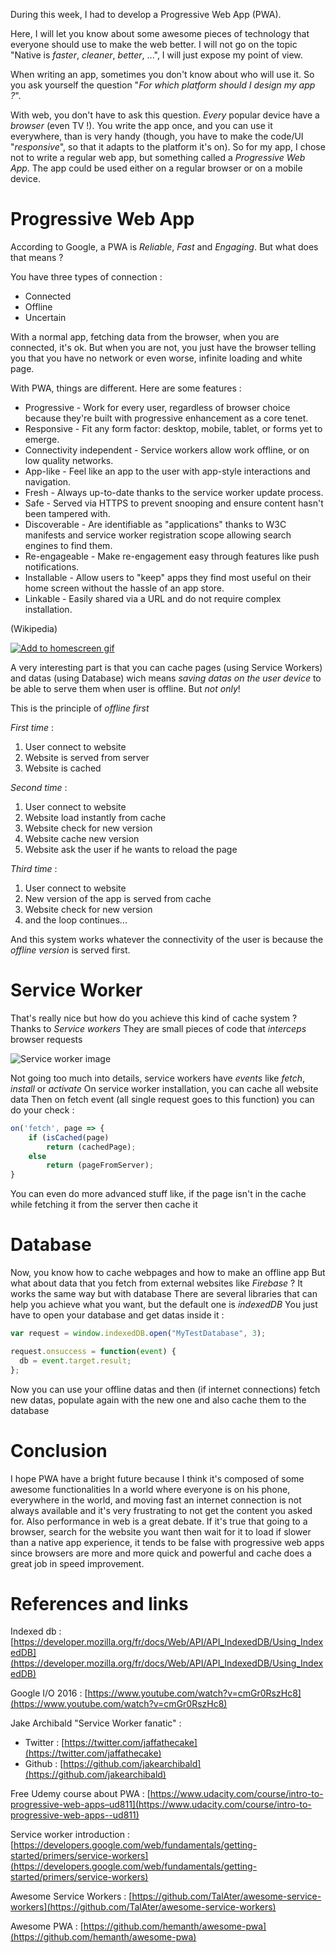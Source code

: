 During this week, I had to develop a Progressive Web App (PWA).

Here, I will let you know about some awesome pieces of technology that everyone should use to make the web better.
I will not go on the topic "Native is _faster_, _cleaner_, _better_, ...", I will just expose my point of view.

When writing an app, sometimes you don't know about who will use it. So you ask yourself the question "_For which platform should I design my app ?_".

With web, you don't have to ask this question. _Every_ popular device have a _browser_ (even TV !).
You write the app once, and you can use it everywhere, than is very handy (though, you have to make the code/UI "_responsive_", so that it adapts to the platform it's on).
So for my app, I chose not to write a regular web app, but something called a _Progressive Web App_.
The app could be used either on a regular browser or on a mobile device.

# Progressive Web App

According to Google, a PWA is _Reliable_, _Fast_ and _Engaging_.
But what does that means ?

You have three types of connection :

* Connected
* Offline
* Uncertain

With a normal app, fetching data from the browser, when you are connected, it's ok. But when you are not, you just have the browser telling you that you have no network or even worse, infinite loading and white page.

With PWA, things are different. Here are some features :

* Progressive - Work for every user, regardless of browser choice because they're built with progressive enhancement as a core tenet.
* Responsive - Fit any form factor: desktop, mobile, tablet, or forms yet to emerge.
* Connectivity independent - Service workers allow work offline, or on low quality networks.
* App-like - Feel like an app to the user with app-style interactions and navigation.
* Fresh - Always up-to-date thanks to the service worker update process.
* Safe - Served via HTTPS to prevent snooping and ensure content hasn't been tampered with.
* Discoverable - Are identifiable as "applications" thanks to W3C manifests and service worker registration scope allowing search engines to find them.
* Re-engageable - Make re-engagement easy through features like push notifications.
* Installable - Allow users to "keep" apps they find most useful on their home screen without the hassle of an app store.
* Linkable - Easily shared via a URL and do not require complex installation.

(Wikipedia)

<a href='https://www.youtube.com/watch?v=xkme8WFyoXw'><img class='ui fluid rounded image' alt='Add to homescreen gif' src='https://images.frandroid.com/wp-content/uploads/2017/02/progressive-web-app-pwa.gif'></a>

A very interesting part is that you can cache pages (using Service Workers) and datas (using Database) wich means _saving datas on the user device_ to be able to serve them when user is offline. But _not only_!

This is the principle of _offline first_

_First time_ :
1. User connect to website
2. Website is served from server 
3. Website is cached

_Second time_ : 
1. User connect to website 
2. Website load instantly from cache 
3. Website check for new version 
4. Website cache new version 
5. Website ask the user if he wants to reload the page

_Third time_ : 
1. User connect to website 
2. New version of the app is served from cache 
3. Website check for new version
4. and the loop continues...

And this system works whatever the connectivity of the user is because the _offline version_ is served first.

# Service Worker

That's really nice but how do you achieve this kind of cache system ?
Thanks to _Service workers_
They are small pieces of code that _interceps_ browser requests

![Service worker image](https://infrequently.org/14/html5devconf_oct/images/sw_model.png)

Not going too much into details, service workers have _events_ like _fetch_, _install_ or _activate_
On service worker installation, you can cache all website data
Then on fetch event (all single request goes to this function) you can do your check :

```js
on('fetch', page => {
    if (isCached(page)
        return (cachedPage);
    else
        return (pageFromServer);
}
```

You can even do more advanced stuff like, if the page isn't in the cache while fetching it from the server then cache it

# Database

Now, you know how to cache webpages and how to make an offline app
But what about data that you fetch from external websites like _Firebase_ ?
It works the same way but with database
There are several libraries that can help you achieve what you want, but the default one is _indexedDB_
You just have to open your database and get datas inside it :

```js
var request = window.indexedDB.open("MyTestDatabase", 3);

request.onsuccess = function(event) {
  db = event.target.result;
};
```

Now you can use your offline datas and then (if internet connections) fetch new datas, populate again with the new one and also cache them to the database

# Conclusion

I hope PWA have a bright future because I think it's composed of some awesome functionalities
In a world where everyone is on his phone, everywhere in the world, and moving fast an internet connection is not always available and it's very frustrating to not get the content you asked for.
Also performance in web is a great debate. If it's true that going to a browser, search for the website you want then wait for it to load if slower than a native app experience, it tends to be false with progressive web apps since browsers are more and more quick and powerful and cache does a great job in speed improvement.

# References and links

Indexed db : [https://developer.mozilla.org/fr/docs/Web/API/API_IndexedDB/Using_IndexedDB](https://developer.mozilla.org/fr/docs/Web/API/API_IndexedDB/Using_IndexedDB)

Google I/O 2016 : [https://www.youtube.com/watch?v=cmGr0RszHc8](https://www.youtube.com/watch?v=cmGr0RszHc8)

Jake Archibald "Service Worker fanatic" :

* Twitter : [https://twitter.com/jaffathecake](https://twitter.com/jaffathecake)
* Github : [https://github.com/jakearchibald](https://github.com/jakearchibald)

Free Udemy course about PWA : [https://www.udacity.com/course/intro-to-progressive-web-apps–ud811](https://www.udacity.com/course/intro-to-progressive-web-apps--ud811)

Service worker introduction : [https://developers.google.com/web/fundamentals/getting-started/primers/service-workers](https://developers.google.com/web/fundamentals/getting-started/primers/service-workers)

Awesome Service Workers : [https://github.com/TalAter/awesome-service-workers](https://github.com/TalAter/awesome-service-workers)

Awesome PWA : [https://github.com/hemanth/awesome-pwa](https://github.com/hemanth/awesome-pwa)

